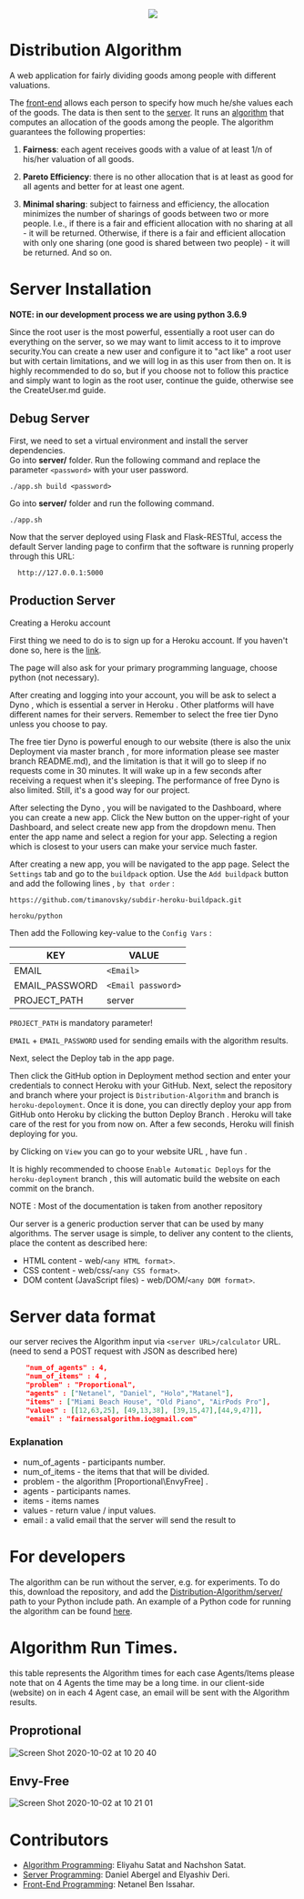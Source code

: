 <p align="center">
  <img src="https://user-images.githubusercontent.com/44754325/78273213-36a98b80-7517-11ea-8f8e-fb9b8e569988.png">
</p>

# Distribution Algorithm

A web application for fairly dividing goods among people with different valuations.

The [front-end](demoWeb/) allows each person to specify how much he/she values each of the goods.
The data is then sent to the [server](server/).
It runs an [algorithm](server/algorithm) that computes an allocation of the goods among the people.
The algorithm guarantees the following properties:

1. **Fairness**: each agent receives goods with a value of at least 1/n of his/her valuation of all goods.

2. **Pareto Efficiency**: there is no other allocation that is at least as good for all agents and better for at least one agent.

3. **Minimal sharing**: subject to fairness and efficiency, the allocation minimizes the number of sharings of goods between two or more people.
I.e., if there is a fair and efficient allocation with no sharing at all - it will be returned.
Otherwise, if there is a fair and efficient allocation with only one sharing (one good is shared between two people) - it will be returned. And so on.


# Server Installation

**NOTE: in our development process we are using python 3.6.9**

Since the root user is the most powerful, essentially a root user can do everything on the server, so we may want to limit access to it to improve security.You can create a new user and configure it to "act like" a root user but with certain limitations, and we will log in as this user from then on. It is highly recommended to do so, but if you choose not to follow this practice and simply want to login as the root user, continue the guide, otherwise see the CreateUser.md guide.


## Debug Server  

First, we need to set a virtual environment and install the server dependencies.                            
Go into **server/** folder.
Run the following command and replace the parameter `` <password> ``  with your user password.

```
./app.sh build <password>
```

Go into **server/** folder 
and run the following command.

```
./app.sh
```
Now that the server deployed using Flask and Flask-RESTful, access the default Server landing page to confirm that the software is running properly through this URL:

```
  http://127.0.0.1:5000
```
## Production Server 

Creating a Heroku account

First thing we need to do is to sign up for a Heroku account. If you haven't done so, here is the [link](https://signup.heroku.com).

The page will also ask for your primary programming language, choose python (not necessary).

After creating and logging into your account, you will be ask to select a Dyno , which is essential a server in Heroku . Other platforms will have different names for their servers. Remember to select the free tier Dyno unless you choose to pay.

The free tier Dyno is powerful enough to our website (there is also the unix Deployment via master branch , for more information please see master branch README.md), and the limitation is that it will go to sleep if no requests come in 30 minutes. 
It will wake up in a few seconds after receiving a request when it's sleeping. The performance of free Dyno is also limited. Still, it's a good way for our project.

After selecting the Dyno , you will be navigated to the Dashboard, where you can create a new app. Click the New button on the upper-right of your Dashboard, and select create new app from the dropdown menu.
Then enter the app name and select a region for your app. Selecting a region which is closest to your users can make your service much faster.

After creating a new app, you will be navigated to the app page.
Select the ```Settings``` tab and go to the ```buildpack``` option. Use the ```Add buildpack``` button and add the following lines , ```by that order``` :

```https://github.com/timanovsky/subdir-heroku-buildpack.git```

```heroku/python```

Then add the Following key-value to the ```Config Vars``` :

KEY | VALUE | 
--- | --- | 
EMAIL | ```<Email>``` |
EMAIL_PASSWORD | ```<Email password>``` |
PROJECT_PATH | server |
 
```PROJECT_PATH``` is mandatory parameter!

```EMAIL``` + ```EMAIL_PASSWORD``` used for sending emails with the algorithm results.

Next, select the Deploy tab in the app page.

Then click the GitHub option in Deployment method section and enter your credentials to connect Heroku with your GitHub. Next, select the repository and branch where your project is ```Distribution-Algorithm``` and branch is ```heroku-depoloyment```. Once it is done, you can directly deploy your app from GitHub onto Heroku by clicking the button Deploy Branch . Heroku will take care of the rest for you from now on. After a few seconds, Heroku will finish deploying for you.

by Clicking on ```View``` you can go to your website URL , have fun . 

It is highly recommended to choose ```Enable Automatic Deploys``` for the ```heroku-deployment``` branch , this will automatic build the website on each commit on the branch.

NOTE : Most of the documentation is taken from another repository

Our server is a generic production server that can be used by many algorithms. 
The server usage is simple, to deliver any content to the clients, place the content as described here:
* HTML content - web/```<any HTML format>```.
* CSS content - web/css/```<any CSS format>```.
* DOM content (JavaScript files) - web/DOM/```<any DOM format>```. 
    
# Server data format
our server recives the Algorithm input via ``<server URL>/calculator`` URL. (need to send a POST request with JSON as described here)
```json
    "num_of_agents" : 4,
    "num_of_items" : 4 ,
    "problem" : "Proportional",
    "agents" : ["Netanel", "Daniel", "Holo","Matanel"],
    "items" : ["Miami Beach House", "Old Piano", "AirPods Pro"],
    "values" : [[12,63,25], [49,13,38], [39,15,47],[44,9,47]],
    "email" : "fairnessalgorithm.io@gmail.com"
```
### Explanation
  * num_of_agents - participants  number.
  * num_of_items - the items that that will be divided.
  * problem - the algorithm [Proportional\EnvyFree] .
  * agents - participants  names.
  * items - items names
  * values - return value / input values.
  * email : a valid email that the server will send the result to 
# For developers

The algorithm can be run without the server, e.g. for experiments.
To do this, download the repository, and 
add the [Distribution-Algorithm/server/](Distribution-Algorithm/server/) path to your Python include path.
An example of a Python code for running the algorithm can be found 
[here](server/algorithm/Version3/Example.py).

# Algorithm Run Times.

this table represents the Algorithm times for each case Agents/Items please note that on 4 Agents the time may be a long time.
in our client-side (website) on in each 4 Agent case, an email will be sent with the Algorithm results.

## Proprotional
![Screen Shot 2020-10-02 at 10 20 40](https://user-images.githubusercontent.com/44754325/94897836-1bedaa80-0499-11eb-89f5-f0d8fb571966.png)

## Envy-Free
![Screen Shot 2020-10-02 at 10 21 01](https://user-images.githubusercontent.com/44754325/94897909-40498700-0499-11eb-819b-5effe4985b2b.png)

# Contributors

* [Algorithm Programming](server/algorithm/): Eliyahu Satat and Nachshon Satat.
* [Server Programming](server/): Daniel Abergel and Elyashiv Deri.
* [Front-End Programming](demoWeb/): Netanel Ben Issahar.


